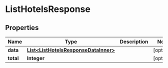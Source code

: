 

# ListHotelsResponse

## Properties

Name | Type | Description | Notes
------------ | ------------- | ------------- | -------------
**data** | [**List&lt;ListHotelsResponseDataInner&gt;**](ListHotelsResponseDataInner.md) |  |  [optional]
**total** | **Integer** |  |  [optional]




